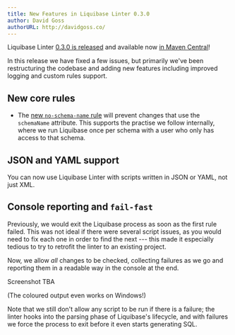 ```yaml
---
title: New Features in Liquibase Linter 0.3.0
author: David Goss
authorURL: http://davidgoss.co/
---
```


Liquibase Linter [0.3.0 is released](https://github.com/whiteclarkegroup/liquibase-linter/releases/tag/0.3.0) and available now [in Maven Central](https://search.maven.org/artifact/com.whiteclarkegroup/liquibase-linter/0.3.0/jar)!

In this release we have fixed a few issues, but primarily we've been restructuring the codebase and adding new features including improved logging and custom rules support.

<!--truncate-->

## New core rules

- The [new `no-schema-name` rule](/liquibase-linter/rules/no-schema-name) will prevent changes that use the `schemaName` attribute. This supports the practise we follow internally, where we run Liquibase once per schema with a user who only has access to that schema.

## JSON and YAML support

You can now use Liquibase Linter with scripts written in JSON or YAML, not just XML.

## Console reporting and `fail-fast`

Previously, we would exit the Liquibase process as soon as the first rule failed. This was not ideal if there were several script issues, as you would need to fix each one in order to find the next --- this made it especially tedious to try to retrofit the linter to an existing project.

Now, we allow _all_ changes to be checked, collecting failures as we go and reporting them in a readable way in the console at the end.

Screenshot TBA

(The coloured output even works on Windows!)

Note that we still don't allow any script to be run if there is a failure; the linter hooks into the parsing phase of Liquibase's lifecycle, and with failures we force the process to exit before it even starts generating SQL.
